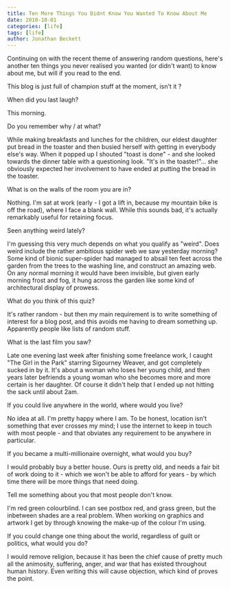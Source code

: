```yaml
---
title: Ten More Things You Didnt Know You Wanted To Know About Me
date: 2010-10-01
categories: [life]
tags: [life]
author: Jonathan Beckett
---
```


Continuing on with the recent theme of answering random questions, here's another ten things you never realised you wanted (or didn't want) to know about me, but will if you read to the end.

This blog is just full of champion stuff at the moment, isn't it ?

When did you last laugh?

This morning.

Do you remember why / at what?

While making breakfasts and lunches for the children, our eldest daughter put bread in the toaster and then busied herself with getting in everybody else's way. When it popped up I shouted "toast is done" - and she looked towards the dinner table with a questioning look. "It's in the toaster!"... she obviously expected her involvement to have ended at putting the bread in the toaster.

What is on the walls of the room you are in?

Nothing. I'm sat at work (early - I got a lift in, because my mountain bike is off the road), where I face a blank wall. While this sounds bad, it's actually remarkably useful for retaining focus.

Seen anything weird lately?

I'm guessing this very much depends on what you qualify as "weird". Does weird include the rather ambitious spider web we saw yesterday morning? Some kind of bionic super-spider had managed to absail ten feet across the garden from the trees to the washing line, and construct an amazing web. On any normal morning it would have been invisible, but given early morning frost and fog, it hung across the garden like some kind of architectural display of prowess.

What do you think of this quiz?

It's rather random - but then my main requirement is to write something of interest for a blog post, and this avoids me having to dream something up. Apparently people like lists of random stuff.

What is the last film you saw?

Late one evening last week after finishing some freelance work, I caught "The Girl in the Park" starring Sigourney Weaver, and got completely sucked in by it. It's about a woman who loses her young child, and then years later befriends a young woman who she becomes more and more certain is her daughter. Of course it didn't help that I ended up not hitting the sack until about 2am.

If you could live anywhere in the world, where would you live?

No idea at all. I'm pretty happy where I am. To be honest, location isn't something that ever crosses my mind; I use the internet to keep in touch with most people - and that obviates any requirement to be anywhere in particular.

If you became a multi-millionaire overnight, what would you buy?

I would probably buy a better house. Ours is pretty old, and needs a fair bit of work doing to it - which we won't be able to afford for years - by which time there will be more things that need doing.

Tell me something about you that most people don't know.

I'm red green colourblind. I can see postbox red, and grass green, but the inbetween shades are a real problem. When working on graphics and artwork I get by through knowing the make-up of the colour I'm using.

If you could change one thing about the world, regardless of guilt or politics, what would you do?

I would remove religion, because it has been the chief cause of pretty much all the animosity, suffering, anger, and war that has existed throughout human history. Even writing this will cause objection, which kind of proves the point.
